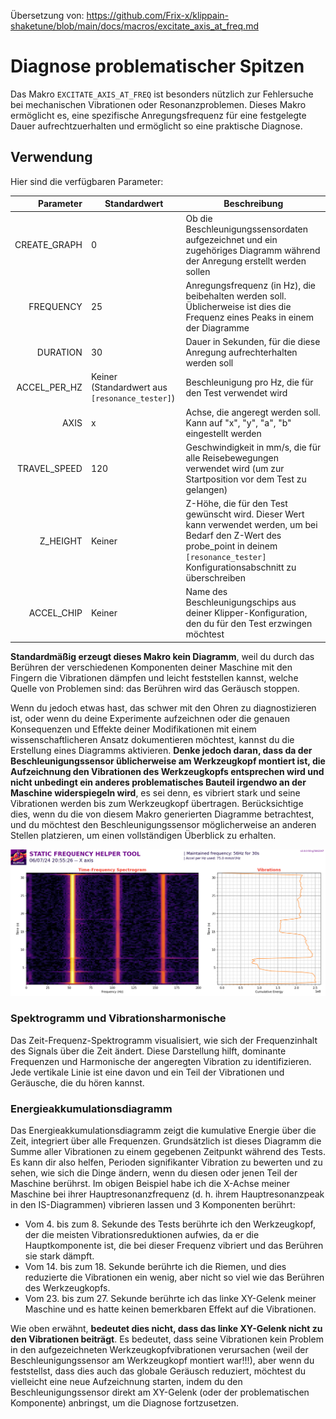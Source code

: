 Übersetzung von: https://github.com/Frix-x/klippain-shaketune/blob/main/docs/macros/excitate_axis_at_freq.md

# Diagnose problematischer Spitzen

Das Makro `EXCITATE_AXIS_AT_FREQ` ist besonders nützlich zur Fehlersuche bei mechanischen Vibrationen oder Resonanzproblemen. Dieses Makro ermöglicht es, eine spezifische Anregungsfrequenz für eine festgelegte Dauer aufrechtzuerhalten und ermöglicht so eine praktische Diagnose.

## Verwendung

Hier sind die verfügbaren Parameter:

| Parameter | Standardwert | Beschreibung |
|-----------:|---------------|-------------|
|CREATE_GRAPH|0|Ob die Beschleunigungssensordaten aufgezeichnet und ein zugehöriges Diagramm während der Anregung erstellt werden sollen|
|FREQUENCY|25|Anregungsfrequenz (in Hz), die beibehalten werden soll. Üblicherweise ist dies die Frequenz eines Peaks in einem der Diagramme|
|DURATION|30|Dauer in Sekunden, für die diese Anregung aufrechterhalten werden soll|
|ACCEL_PER_HZ|Keiner (Standardwert aus `[resonance_tester]`)|Beschleunigung pro Hz, die für den Test verwendet wird|
|AXIS|x|Achse, die angeregt werden soll. Kann auf "x", "y", "a", "b" eingestellt werden|
|TRAVEL_SPEED|120|Geschwindigkeit in mm/s, die für alle Reisebewegungen verwendet wird (um zur Startposition vor dem Test zu gelangen)|
|Z_HEIGHT|Keiner|Z-Höhe, die für den Test gewünscht wird. Dieser Wert kann verwendet werden, um bei Bedarf den Z-Wert des probe_point in deinem `[resonance_tester]` Konfigurationsabschnitt zu überschreiben|
|ACCEL_CHIP|Keiner|Name des Beschleunigungschips aus deiner Klipper-Konfiguration, den du für den Test erzwingen möchtest|

**Standardmäßig erzeugt dieses Makro kein Diagramm**, weil du durch das Berühren der verschiedenen Komponenten deiner Maschine mit den Fingern die Vibrationen dämpfen und leicht feststellen kannst, welche Quelle von Problemen sind: das Berühren wird das Geräusch stoppen.

Wenn du jedoch etwas hast, das schwer mit den Ohren zu diagnostizieren ist, oder wenn du deine Experimente aufzeichnen oder die genauen Konsequenzen und Effekte deiner Modifikationen mit einem wissenschaftlicheren Ansatz dokumentieren möchtest, kannst du die Erstellung eines Diagramms aktivieren. **Denke jedoch daran, dass da der Beschleunigungssensor üblicherweise am Werkzeugkopf montiert ist, die Aufzeichnung den Vibrationen des Werkzeugkopfs entsprechen wird und nicht unbedingt ein anderes problematisches Bauteil irgendwo an der Maschine widerspiegeln wird**, es sei denn, es vibriert stark und seine Vibrationen werden bis zum Werkzeugkopf übertragen. Berücksichtige dies, wenn du die von diesem Makro generierten Diagramme betrachtest, und du möchtest den Beschleunigungssensor möglicherweise an anderen Stellen platzieren, um einen vollständigen Überblick zu erhalten.

![](../images/excitate_at_freq_example.png)

### Spektrogramm und Vibrationsharmonische

Das Zeit-Frequenz-Spektrogramm visualisiert, wie sich der Frequenzinhalt des Signals über die Zeit ändert. Diese Darstellung hilft, dominante Frequenzen und Harmonische der angeregten Vibration zu identifizieren. Jede vertikale Linie ist eine davon und ein Teil der Vibrationen und Geräusche, die du hören kannst.

### Energieakkumulationsdiagramm

Das Energieakkumulationsdiagramm zeigt die kumulative Energie über die Zeit, integriert über alle Frequenzen. Grundsätzlich ist dieses Diagramm die Summe aller Vibrationen zu einem gegebenen Zeitpunkt während des Tests. Es kann dir also helfen, Perioden signifikanter Vibration zu bewerten und zu sehen, wie sich die Dinge ändern, wenn du diesen oder jenen Teil der Maschine berührst. Im obigen Beispiel habe ich die X-Achse meiner Maschine bei ihrer Hauptresonanzfrequenz (d. h. ihrem Hauptresonanzpeak in den IS-Diagrammen) vibrieren lassen und 3 Komponenten berührt:
  - Vom 4. bis zum 8. Sekunde des Tests berührte ich den Werkzeugkopf, der die meisten Vibrationsreduktionen aufwies, da er die Hauptkomponente ist, die bei dieser Frequenz vibriert und das Berühren sie stark dämpft.
  - Vom 14. bis zum 18. Sekunde berührte ich die Riemen, und dies reduzierte die Vibrationen ein wenig, aber nicht so viel wie das Berühren des Werkzeugkopfs.
  - Vom 23. bis zum 27. Sekunde berührte ich das linke XY-Gelenk meiner Maschine und es hatte keinen bemerkbaren Effekt auf die Vibrationen.

Wie oben erwähnt, **bedeutet dies nicht, dass das linke XY-Gelenk nicht zu den Vibrationen beiträgt**. Es bedeutet, dass seine Vibrationen kein Problem in den aufgezeichneten Werkzeugkopfvibrationen verursachen (weil der Beschleunigungssensor am Werkzeugkopf montiert war!!!), aber wenn du feststellst, dass dies auch das globale Geräusch reduziert, möchtest du vielleicht eine neue Aufzeichnung starten, indem du den Beschleunigungssensor direkt am XY-Gelenk (oder der problematischen Komponente) anbringst, um die Diagnose fortzusetzen.
